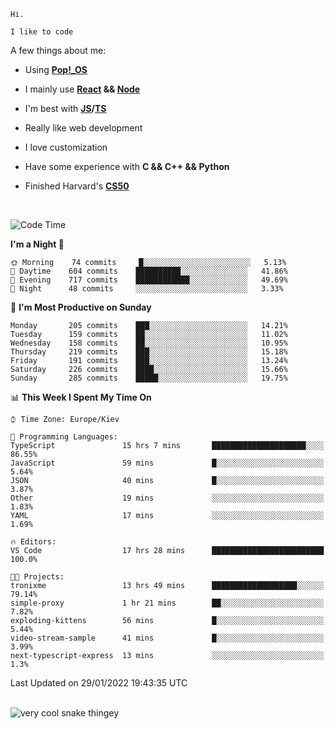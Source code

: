 ```
Hi.

I like to code
```

A few things about me:

-   Using **[Pop!\_OS](https://pop.system76.com/)**

-   I mainly use **[React](https://reactjs.org/) && [Node](https://nodejs.org/en/)**

-   I'm best with **[JS](https://www.javascript.com/)/[TS](https://www.typescriptlang.org/)**

-   Really like web development

-   I love customization

-   Have some experience with **C && C++ && Python**

-   Finished Harvard's **[CS50](https://cs50.harvard.edu)**

<br>

<!--START_SECTION:waka-->
![Code Time](http://img.shields.io/badge/Code%20Time-300%20hrs-blue)

**I'm a Night 🦉** 

```text
🌞 Morning    74 commits     █░░░░░░░░░░░░░░░░░░░░░░░░   5.13% 
🌆 Daytime    604 commits    ██████████░░░░░░░░░░░░░░░   41.86% 
🌃 Evening    717 commits    ████████████░░░░░░░░░░░░░   49.69% 
🌙 Night      48 commits     ░░░░░░░░░░░░░░░░░░░░░░░░░   3.33%

```
📅 **I'm Most Productive on Sunday** 

```text
Monday       205 commits    ███░░░░░░░░░░░░░░░░░░░░░░   14.21% 
Tuesday      159 commits    ██░░░░░░░░░░░░░░░░░░░░░░░   11.02% 
Wednesday    158 commits    ██░░░░░░░░░░░░░░░░░░░░░░░   10.95% 
Thursday     219 commits    ███░░░░░░░░░░░░░░░░░░░░░░   15.18% 
Friday       191 commits    ███░░░░░░░░░░░░░░░░░░░░░░   13.24% 
Saturday     226 commits    ████░░░░░░░░░░░░░░░░░░░░░   15.66% 
Sunday       285 commits    █████░░░░░░░░░░░░░░░░░░░░   19.75%

```


📊 **This Week I Spent My Time On** 

```text
⌚︎ Time Zone: Europe/Kiev

💬 Programming Languages: 
TypeScript               15 hrs 7 mins       █████████████████████░░░░   86.55% 
JavaScript               59 mins             █░░░░░░░░░░░░░░░░░░░░░░░░   5.64% 
JSON                     40 mins             █░░░░░░░░░░░░░░░░░░░░░░░░   3.87% 
Other                    19 mins             ░░░░░░░░░░░░░░░░░░░░░░░░░   1.83% 
YAML                     17 mins             ░░░░░░░░░░░░░░░░░░░░░░░░░   1.69%

🔥 Editors: 
VS Code                  17 hrs 28 mins      █████████████████████████   100.0%

🐱‍💻 Projects: 
tronixme                 13 hrs 49 mins      ███████████████████░░░░░░   79.14% 
simple-proxy             1 hr 21 mins        ██░░░░░░░░░░░░░░░░░░░░░░░   7.82% 
exploding-kittens        56 mins             █░░░░░░░░░░░░░░░░░░░░░░░░   5.44% 
video-stream-sample      41 mins             █░░░░░░░░░░░░░░░░░░░░░░░░   3.99% 
next-typescript-express  13 mins             ░░░░░░░░░░░░░░░░░░░░░░░░░   1.3%

```


 Last Updated on 29/01/2022 19:43:35 UTC
<!--END_SECTION:waka-->

<br>

<img title="" src="https://raw.githubusercontent.com/Trunkelis/Trunkelis/output/github-contribution-grid-snake.svg" alt="very cool snake thingey" data-align="left">
